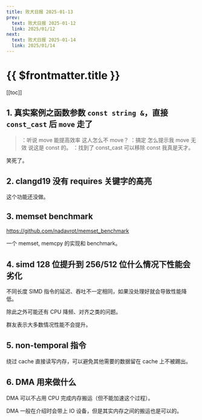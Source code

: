 ```yaml
---
title: 败犬日报 2025-01-13
prev:
  text: 败犬日报 2025-01-12
  link: 2025/01/12
next:
  text: 败犬日报 2025-01-14
  link: 2025/01/14
---
```


# {{ $frontmatter.title }}

[[toc]]

## 1. 真实案例之函数参数 `const string &`，直接 `const_cast` 后 `move` 走了

> ：听说 move 能提高效率 这人怎么不 move？
> ：搞定 怎么提示我 move 无效 说这是 const 的。
> ：找到了 const_cast 可以移除 const 我真是天才。

笑死了。

## 2. clangd19 没有 requires 关键字的高亮

这个功能还没做。

## 3. memset benchmark

<https://github.com/nadavrot/memset_benchmark>

一个 memset, memcpy 的实现和 benchmark。

## 4. simd 128 位提升到 256/512 位什么情况下性能会劣化

不同长度 SIMD 指令的延迟、吞吐不一定相同，如果没处理好就会导致性能降低。

除此之外可能还有 CPU 降频、对齐之类的问题。

群友表示大多数情况性能不会提升。

## 5. non-temporal 指令

绕过 cache 直接读写内存，可以避免其他需要的数据留在 cache 上不被踢出。

## 6. DMA 用来做什么

DMA 可以不占用 CPU 完成内存搬运（但不能加速这个过程）。

DMA 一般在介绍时会带上 IO 设备，但是其实内存之间的搬运也是可以的。
